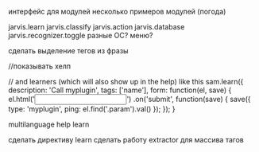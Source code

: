 
интерфейс для модулей
несколько примеров модулей (погода)


jarvis.learn
jarvis.classify
jarvis.action
jarvis.database
jarvis.recognizer.toggle
разные ОС? меню?

сделать выделение тегов из фразы  


//показывать хелп

// and learners (which will also show up in the help) like this
  sam.learn({
    description: 'Call myplugin',
    tags: ['name'],
    form: function(el, save) {
      el.html('<input type="text" class="param" />')
        .on('submit', function(save) {
          save({
            type: 'myplugin',
            ping: el.find('.param').val()
          });
        });
    }


multilanguage
help
learn

сделать директиву learn
сделать работу extractor для массива тагов

